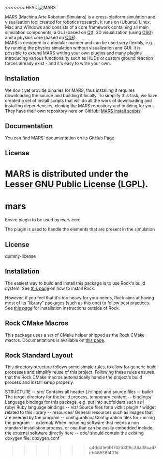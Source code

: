 <<<<<<< HEAD
![MARS](doc/src/images/logo_v2_wob.png)

MARS (Machina Arte Robotum Simulans) is a cross-platform simulation and visualisation tool created for robotics research. It runs on (Ubuntu) Linux, Mac and Windows and consists of a core framework containing all main simulation components, a GUI (based on [Qt]()), 3D visualization (using [OSG](http://www.openscenegraph.org)) and a physics core (based on [ODE](http://www.ode.org)).  
MARS is designed in a modular manner and can be used very flexibly, e.g. by running the physics simulation without visualization and GUI.
It is possible to extend MARS writing your own plugins and many plugins introducing various functionality such as HUDs or custom ground reaction forces already exist - and it's easy to write your own.

## Installation

We don't yet provide binaries for MARS, thus installing it requires downloading the source and building it locally. To simplify this task, we have created a set of install scripts that will do all the work of downloading and installing dependencies, cloning the MARS repository and building for you. They have their own repository here on GitHub: [MARS install scripts](https://github.com/rock-simulation/mars_install_scripts)

## Documentation

You can find MARS' documentation on its [GitHub Page](http://rock-simulation.github.io/mars).

## License

MARS is distributed under the [Lesser GNU Public License (LGPL)](https://www.gnu.org/licenses/lgpl.html).
=======
mars
=============
Envire plugin to be used by mars core

The plugin is used to handle the elements that are present in the simulation

License
-------
dummy-license

Installation
------------
The easiest way to build and install this package is to use Rock's build system.
See [this page](http://rock-robotics.org/stable/documentation/installation.html)
on how to install Rock.

However, if you feel that it's too heavy for your needs, Rock aims at having
most of its "library" packages (such as this one) to follow best practices. See
[this page](http://rock-robotics.org/stable/documentation/packages/outside_of_rock.html)
for installation instructions outside of Rock.

Rock CMake Macros
-----------------

This package uses a set of CMake helper shipped as the Rock CMake macros.
Documentations is available on [this page](http://rock-robotics.org/stable/documentation/packages/cmake_macros.html).

Rock Standard Layout
--------------------

This directory structure follows some simple rules, to allow for generic build
processes and simplify reuse of this project. Following these rules ensures that
the Rock CMake macros automatically handle the project's build process and
install setup properly.

STRUCTURE
-- src/ 
	Contains all header (*.h/*.hpp) and source files
-- build/
	The target directory for the build process, temporary content
-- bindings/
	Language bindings for this package, e.g. put into subfolders such as
   |-- ruby/ 
        Ruby language bindings
-- viz/
        Source files for a vizkit plugin / widget related to this library 
-- resources/
	General resources such as images that are needed by the program
-- configuration/
	Configuration files for running the program
-- external/
	When including software that needs a non standard installation process, or one that can be
	easily embedded include the external software directly here
-- doc/
	should contain the existing doxygen file: doxygen.conf
>>>>>>> c4ddd1e6b176253ff9c38a38cad7eb48536f401d
